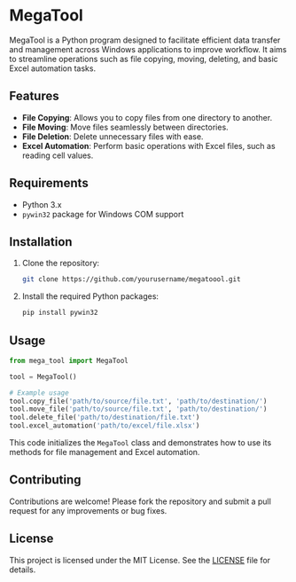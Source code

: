 # MegaTool

MegaTool is a Python program designed to facilitate efficient data transfer and management across Windows applications to improve workflow. It aims to streamline operations such as file copying, moving, deleting, and basic Excel automation tasks.

## Features

- **File Copying**: Allows you to copy files from one directory to another.
- **File Moving**: Move files seamlessly between directories.
- **File Deletion**: Delete unnecessary files with ease.
- **Excel Automation**: Perform basic operations with Excel files, such as reading cell values.

## Requirements

- Python 3.x
- `pywin32` package for Windows COM support

## Installation

1. Clone the repository:
   ```bash
   git clone https://github.com/yourusername/megatoool.git
   ```
2. Install the required Python packages:
   ```bash
   pip install pywin32
   ```

## Usage

```python
from mega_tool import MegaTool

tool = MegaTool()

# Example usage
tool.copy_file('path/to/source/file.txt', 'path/to/destination/')
tool.move_file('path/to/source/file.txt', 'path/to/destination/')
tool.delete_file('path/to/destination/file.txt')
tool.excel_automation('path/to/excel/file.xlsx')
```

This code initializes the `MegaTool` class and demonstrates how to use its methods for file management and Excel automation.

## Contributing

Contributions are welcome! Please fork the repository and submit a pull request for any improvements or bug fixes.

## License

This project is licensed under the MIT License. See the [LICENSE](LICENSE) file for details.
